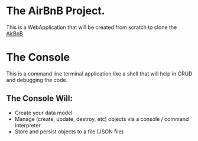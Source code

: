 # The AirBnB Project.

This is a WebApplication that will be created from scratch to clone the [AirBnB](https://www.airbnb.com/)

# The Console

This is a command line terminal application like a shell that will help in CRUD and debugging the code.
## The Console Will:
* Create your data model
* Manage (create, update, destroy, etc) objects via a console / command interpreter
* Store and persist objects to a file (JSON file)
